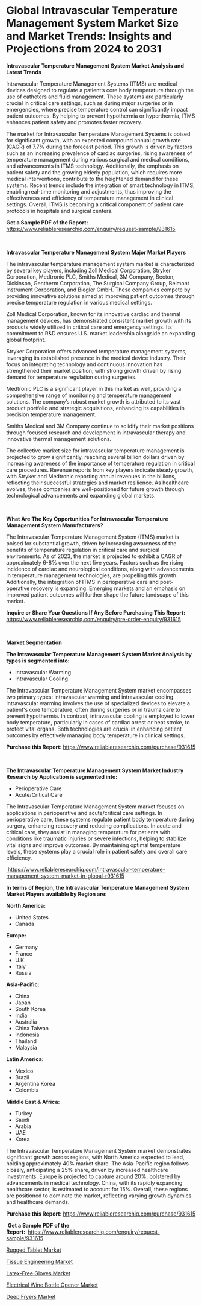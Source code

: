 <p><h1>Global Intravascular Temperature Management System Market Size and Market Trends: Insights and Projections from 2024 to 2031</h1></p><p><strong>Intravascular Temperature Management System Market Analysis and Latest Trends</strong></p>
<p><p>Intravascular Temperature Management Systems (ITMS) are medical devices designed to regulate a patient’s core body temperature through the use of catheters and fluid management. These systems are particularly crucial in critical care settings, such as during major surgeries or in emergencies, where precise temperature control can significantly impact patient outcomes. By helping to prevent hypothermia or hyperthermia, ITMS enhances patient safety and promotes faster recovery.</p><p>The market for Intravascular Temperature Management Systems is poised for significant growth, with an expected compound annual growth rate (CAGR) of 7.7% during the forecast period. This growth is driven by factors such as an increasing prevalence of cardiac surgeries, rising awareness of temperature management during various surgical and medical conditions, and advancements in ITMS technology. Additionally, the emphasis on patient safety and the growing elderly population, which requires more medical interventions, contribute to the heightened demand for these systems. Recent trends include the integration of smart technology in ITMS, enabling real-time monitoring and adjustments, thus improving the effectiveness and efficiency of temperature management in clinical settings. Overall, ITMS is becoming a critical component of patient care protocols in hospitals and surgical centers.</p></p>
<p><strong>Get a Sample PDF of the Report:&nbsp;</strong> <a href="https://www.reliableresearchiq.com/enquiry/request-sample/931615?utm_campaign=1106&utm_medium=2&utm_source=Github&utm_content=ia&utm_term=03122024&utm_id=intravascular-temperature-management-system">https://www.reliableresearchiq.com/enquiry/request-sample/931615</a></p>
<p>&nbsp;</p>
<p><strong>Intravascular Temperature Management System Major Market Players</strong></p>
<p><p>The intravascular temperature management system market is characterized by several key players, including Zoll Medical Corporation, Stryker Corporation, Medtronic PLC, Smiths Medical, 3M Company, Becton, Dickinson, Gentherm Corporation, The Surgical Company Group, Belmont Instrument Corporation, and Biegler GmbH. These companies compete by providing innovative solutions aimed at improving patient outcomes through precise temperature regulation in various medical settings.</p><p>Zoll Medical Corporation, known for its innovative cardiac and thermal management devices, has demonstrated consistent market growth with its products widely utilized in critical care and emergency settings. Its commitment to R&D ensures U.S. market leadership alongside an expanding global footprint.</p><p>Stryker Corporation offers advanced temperature management systems, leveraging its established presence in the medical device industry. Their focus on integrating technology and continuous innovation has strengthened their market position, with strong growth driven by rising demand for temperature regulation during surgeries.</p><p>Medtronic PLC is a significant player in this market as well, providing a comprehensive range of monitoring and temperature management solutions. The company’s robust market growth is attributed to its vast product portfolio and strategic acquisitions, enhancing its capabilities in precision temperature management.</p><p>Smiths Medical and 3M Company continue to solidify their market positions through focused research and development in intravascular therapy and innovative thermal management solutions. </p><p>The collective market size for intravascular temperature management is projected to grow significantly, reaching several billion dollars driven by increasing awareness of the importance of temperature regulation in critical care procedures. Revenue reports from key players indicate steady growth, with Stryker and Medtronic reporting annual revenues in the billions, reflecting their successful strategies and market resilience. As healthcare evolves, these companies are well-positioned for future growth through technological advancements and expanding global markets.</p></p>
<p>&nbsp;</p>
<p><strong>What Are The Key Opportunities For Intravascular Temperature Management System Manufacturers?</strong></p>
<p><p>The Intravascular Temperature Management System (ITMS) market is poised for substantial growth, driven by increasing awareness of the benefits of temperature regulation in critical care and surgical environments. As of 2023, the market is projected to exhibit a CAGR of approximately 6-8% over the next five years. Factors such as the rising incidence of cardiac and neurological conditions, along with advancements in temperature management technologies, are propelling this growth. Additionally, the integration of ITMS in perioperative care and post-operative recovery is expanding. Emerging markets and an emphasis on improved patient outcomes will further shape the future landscape of this market.</p></p>
<p><strong>Inquire or Share Your Questions If Any Before Purchasing This Report:</strong> <a href="https://www.reliableresearchiq.com/enquiry/pre-order-enquiry/931615?utm_campaign=1106&utm_medium=2&utm_source=Github&utm_content=ia&utm_term=03122024&utm_id=intravascular-temperature-management-system">https://www.reliableresearchiq.com/enquiry/pre-order-enquiry/931615</a></p>
<p>&nbsp;</p>
<p><strong>Market Segmentation</strong></p>
<p><strong>The Intravascular Temperature Management System Market Analysis by types is segmented into:</strong></p>
<p><ul><li>Intravascular Warming</li><li>Intravascular Cooling</li></ul></p>
<p><p>The Intravascular Temperature Management System market encompasses two primary types: intravascular warming and intravascular cooling. Intravascular warming involves the use of specialized devices to elevate a patient's core temperature, often during surgeries or in trauma care to prevent hypothermia. In contrast, intravascular cooling is employed to lower body temperature, particularly in cases of cardiac arrest or heat stroke, to protect vital organs. Both technologies are crucial in enhancing patient outcomes by effectively managing body temperature in clinical settings.</p></p>
<p><strong>Purchase this Report:&nbsp;</strong><a href="https://www.reliableresearchiq.com/purchase/931615?utm_campaign=1106&utm_medium=2&utm_source=Github&utm_content=ia&utm_term=03122024&utm_id=intravascular-temperature-management-system">https://www.reliableresearchiq.com/purchase/931615</a></p>
<p>&nbsp;</p>
<p><strong>The Intravascular Temperature Management System Market Industry Research by Application is segmented into:</strong></p>
<p><ul><li>Perioperative Care</li><li>Acute/Critical Care</li></ul></p>
<p><p>The Intravascular Temperature Management System market focuses on applications in perioperative and acute/critical care settings. In perioperative care, these systems regulate patient body temperature during surgery, enhancing recovery and reducing complications. In acute and critical care, they assist in managing temperature for patients with conditions like traumatic injuries or severe infections, helping to stabilize vital signs and improve outcomes. By maintaining optimal temperature levels, these systems play a crucial role in patient safety and overall care efficiency.</p></p>
<p><a href="https://www.reliableresearchiq.com/intravascular-temperature-management-system-market-in-global-r931615?utm_campaign=1106&utm_medium=2&utm_source=Github&utm_content=ia&utm_term=03122024&utm_id=intravascular-temperature-management-system">&nbsp;https://www.reliableresearchiq.com/intravascular-temperature-management-system-market-in-global-r931615</a></p>
<p><strong>In terms of Region, the Intravascular Temperature Management System Market Players available by Region are:</strong></p>
<p>
    <p> <strong> North America: </strong>
        <ul>
            <li>United States</li>
            <li>Canada</li>
        </ul>
        </p> 
    <p> <strong> Europe: </strong>
        <ul>
            <li>Germany</li>
            <li>France</li>
            <li>U.K.</li>
            <li>Italy</li>
            <li>Russia</li>
        </ul>
        </p> 
    <p> <strong> Asia-Pacific: </strong>
        <ul>
            <li>China</li>
            <li>Japan</li>
            <li>South Korea</li>
            <li>India</li>
            <li>Australia</li>
            <li>China Taiwan</li>
            <li>Indonesia</li>
            <li>Thailand</li>
            <li>Malaysia</li>
        </ul>
        </p> 
    <p> <strong> Latin America: </strong>
        <ul>
            <li>Mexico</li>
            <li>Brazil</li>
            <li>Argentina Korea</li>
            <li>Colombia</li>
        </ul>
        </p> 
    <p> <strong> Middle East & Africa: </strong>
        <ul>
            <li>Turkey</li>
            <li>Saudi</li>
            <li>Arabia</li>
            <li>UAE</li>
            <li>Korea</li>
        </ul>
    </p>
    </p>
<p><p>The Intravascular Temperature Management System market demonstrates significant growth across regions, with North America expected to lead, holding approximately 40% market share. The Asia-Pacific region follows closely, anticipating a 25% share, driven by increased healthcare investments. Europe is projected to capture around 20%, bolstered by advancements in medical technology. China, with its rapidly expanding healthcare sector, is estimated to account for 15%. Overall, these regions are positioned to dominate the market, reflecting varying growth dynamics and healthcare demands.</p></p>
<p><strong>Purchase this Report: </strong><a href="https://www.reliableresearchiq.com/purchase/931615?utm_campaign=1106&utm_medium=2&utm_source=Github&utm_content=ia&utm_term=03122024&utm_id=intravascular-temperature-management-system">https://www.reliableresearchiq.com/purchase/931615</a></p>
<p>&nbsp;<strong>Get a Sample PDF of the Report:&nbsp;&nbsp;</strong><a href="https://www.reliableresearchiq.com/enquiry/request-sample/931615?utm_campaign=1106&utm_medium=2&utm_source=Github&utm_content=ia&utm_term=03122024&utm_id=intravascular-temperature-management-system">https://www.reliableresearchiq.com/enquiry/request-sample/931615</a></p>
<p><strong></strong></p>
<p><p><a href="https://www.linkedin.com/pulse/rugged-tablet-market-investigation-industry-evolution-vpi9c?utm_campaign=1106&utm_medium=2&utm_source=Github&utm_content=ia&utm_term=03122024&utm_id=intravascular-temperature-management-system">Rugged Tablet Market</a></p><p><a href="https://www.linkedin.com/pulse/unveiling-future-tissue-engineering-market-analysis-gh9ce?utm_campaign=1106&utm_medium=2&utm_source=Github&utm_content=ia&utm_term=03122024&utm_id=intravascular-temperature-management-system">Tissue Engineering Market</a></p><p><a href="https://issuu.com/reportprime-2/docs/latex-free-gloves-market-size-2030.pptx?utm_campaign=1106&utm_medium=2&utm_source=Github&utm_content=ia&utm_term=03122024&utm_id=intravascular-temperature-management-system">Latex-Free Gloves Market</a></p><p><a href="https://issuu.com/reportprime-2/docs/electrical-wine-bottle-opener-market-size-2030.ppt?utm_campaign=1106&utm_medium=2&utm_source=Github&utm_content=ia&utm_term=03122024&utm_id=intravascular-temperature-management-system">Electrical Wine Bottle Opener Market</a></p><p><a href="https://www.linkedin.com/pulse/deep-fryers-industry-forecast-market-shifts-strategic-il8ve?utm_campaign=1106&utm_medium=2&utm_source=Github&utm_content=ia&utm_term=03122024&utm_id=intravascular-temperature-management-system">Deep Fryers Market</a></p></p>